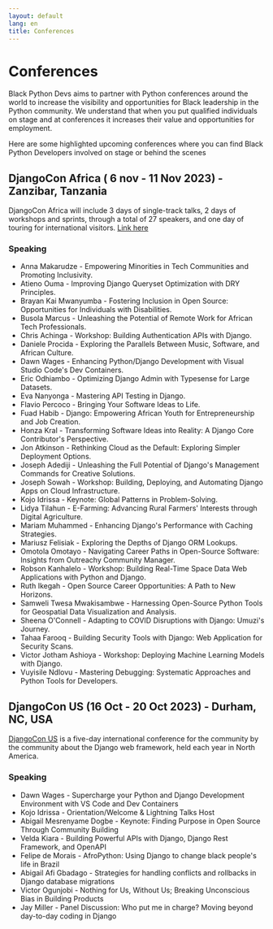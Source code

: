 ```yaml
---
layout: default
lang: en
title: Conferences
---
```


# Conferences

Black Python Devs aims to partner with Python conferences around the world to increase the visibility and opportunities for Black leadership in the Python community. We understand that when you put qualified individuals on stage and at conferences it increases their value and opportunities for employment.

<!--
To add a conference one of the following should apply

1. A Black Python Dev Member should be speaking at the conference
2. The conference should have programs in place to empower Black and other Historically Excluded Communities to contribute.

Sample
-----

## CONFERENCE NAME (DATES), City, Region, Country

ONE SENTENCE DESCRIPTION OF THE CONFERENCE. Be sure to link to the conference itself.

### Speaking
- PERSON - TALK or ROLE NAME
---
-->

Here are some highlighted upcoming conferences where you can find Black Python Developers involved on stage or behind the scenes

<!-- conferences starts -->

## DjangoCon Africa ( 6 nov - 11 Nov 2023) - Zanzibar, Tanzania

DjangoCon Africa will include 3 days of single-track talks, 2 days of workshops and sprints, through a total of 27 speakers, and one day of touring for international visitors. [Link here](https://2023.djangocon.africa/news/announcing-djangocon-africa-2023/)

### Speaking

- Anna Makarudze - Empowering Minorities in Tech Communities and Promoting Inclusivity.
- Atieno Ouma - Improving Django Queryset Optimization with DRY Principles.
- Brayan Kai Mwanyumba - Fostering Inclusion in Open Source: Opportunities for Individuals with Disabilities.
- Busola Marcus - Unleashing the Potential of Remote Work for African Tech Professionals.
- Chris Achinga - Workshop: Building Authentication APIs with Django.
- Daniele Procida - Exploring the Parallels Between Music, Software, and African Culture.
- Dawn Wages - Enhancing Python/Django Development with Visual Studio Code's Dev Containers.
- Eric Odhiambo - Optimizing Django Admin with Typesense for Large Datasets.
- Eva Nanyonga - Mastering API Testing in Django.
- Flavio Percoco - Bringing Your Software Ideas to Life.
- Fuad Habib - Django: Empowering African Youth for Entrepreneurship and Job Creation.
- Honza Kral - Transforming Software Ideas into Reality: A Django Core Contributor's Perspective.
- Jon Atkinson - Rethinking Cloud as the Default: Exploring Simpler Deployment Options.
- Joseph Adediji - Unleashing the Full Potential of Django's Management Commands for Creative Solutions.
- Joseph Sowah - Workshop: Building, Deploying, and Automating Django Apps on Cloud Infrastructure.
- Kojo Idrissa - Keynote: Global Patterns in Problem-Solving.
- Lidya Tilahun - E-Farming: Advancing Rural Farmers' Interests through Digital Agriculture.
- Mariam Muhammed - Enhancing Django's Performance with Caching Strategies.
- Mariusz Felisiak - Exploring the Depths of Django ORM Lookups.
- Omotola Omotayo - Navigating Career Paths in Open-Source Software: Insights from Outreachy Community Manager.
- Robson Kanhalelo - Workshop: Building Real-Time Space Data Web Applications with Python and Django.
- Ruth Ikegah - Open Source Career Opportunities: A Path to New Horizons.
- Samweli Twesa Mwakisambwe - Harnessing Open-Source Python Tools for Geospatial Data Visualization and Analysis.
- Sheena O'Connell - Adapting to COVID Disruptions with Django: Umuzi's Journey.
- Tahaa Farooq - Building Security Tools with Django: Web Application for Security Scans.
- Victor Jotham Ashioya - Workshop: Deploying Machine Learning Models with Django.
- Vuyisile Ndlovu - Mastering Debugging: Systematic Approaches and Python Tools for Developers.

## DjangoCon US (16 Oct - 20 Oct 2023) - Durham, NC, USA

[DjangoCon US](https://2023.djangocon.us/) is a five-day international conference for the community by the community about the Django web framework, held each year in North America.

### Speaking

- Dawn Wages - Supercharge your Python and Django Development Environment with VS Code and Dev Containers
- Kojo Idrissa - Orientation/Welcome & Lightning Talks Host
- Abigail Mesrenyame Dogbe - Keynote: Finding Purpose in Open Source Through Community Building
- Velda Kiara - Building Powerful APIs with Django, Django Rest Framework, and OpenAPI
- Felipe de Morais - AfroPython: Using Django to change black people's life in Brazil
- Abigail Afi Gbadago - Strategies for handling conflicts and rollbacks in Django database migrations
- Victor Ogunjobi - Nothing for Us, Without Us; Breaking Unconscious Bias in Building Products
- Jay Miller - Panel Discussion: Who put me in charge? Moving beyond day-to-day coding in Django

<!-- conferences ends -->
